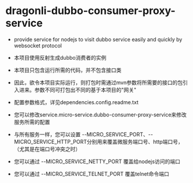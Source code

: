 # dragonli-dubbo-consumer-proxy-service
* provide service for nodejs to visit dubbo service easily and quickly by websocket protocol

* 本项目使用反射生成dubbo消费者的实例
* 本项目只包含运行所需的代码，并不包含接口类
* 因此，欲令本项目实际运行，则打包时需通过mvn参数将所需要的接口的包引入进来。参数不同可打包出不同的基于本项目的"网关"
* 配置参数格式，详见dependencies.config.readme.txt


* 您可以修改service.micro-service.dubbo-consumer-proxy-service来修改服务所需的配置
* 与所有服务一样，您可以设置 --MICRO_SERVICE_PORT、--MICRO_SERVICE_HTTP_PORT分别用来覆盖微服务端口号、http端口号，（尤其是在端口号冲突之时）
* 您可以通过 --MICRO_SERVICE_NETTY_PORT 覆盖给nodejs访问的端口
* 您可以通过 --MICRO_SERVICE_TELNET_PORT 覆盖telnet命令端口

